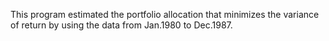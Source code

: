 This program estimated the portfolio allocation that minimizes the variance of return by using the data from Jan.1980 to Dec.1987.

